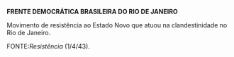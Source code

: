**FRENTE DEMOCRÁTICA BRASILEIRA DO RIO DE JANEIRO**

Movimento de resistência ao Estado Novo que atuou na clandestinidade no
Rio de Janeiro.

FONTE:*Resistência* (1/4/43).

 
